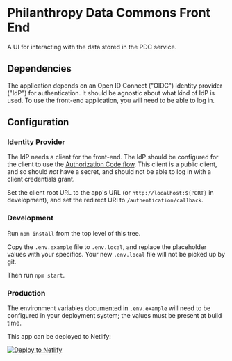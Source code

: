 # Philanthropy Data Commons Front End

A UI for interacting with the data stored in the PDC service.

## Dependencies

The application depends on an
Open ID Connect ("OIDC")
identity provider ("IdP")
for authentication.
It should be agnostic about what kind of IdP is used.
To use the front-end application,
you will need to be able to log in.

## Configuration

### Identity Provider

The IdP needs a client for the front-end.
The IdP should be configured for the client to use the
[Authorization Code flow](https://oauth.net/2/grant-types/authorization-code/).
This client is a public client,
and so should _not_ have a secret,
and should not be able to log in with a client credentials grant.

Set the client root URL to the app's URL
(or `http://localhost:${PORT}` in development),
and set the redirect URI to `/authentication/callback`.

### Development

Run `npm install` from the top level of this tree.

Copy the `.env.example` file to `.env.local`,
and replace the placeholder values with your specifics.
Your new `.env.local` file will not be picked up by git.

Then run `npm start`.

### Production

The environment variables documented in `.env.example`
will need to be configured in your deployment system;
the values must be present at build time.

This app can be deployed to Netlify:

[![Deploy to Netlify](https://www.netlify.com/img/deploy/button.svg)](https://app.netlify.com/start/deploy?repository=https://github.com/PhilanthropyDataCommons/front-end)
